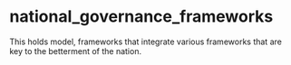 # national_governance_frameworks
This holds model, frameworks that integrate various frameworks that are key to the betterment of the nation. 
